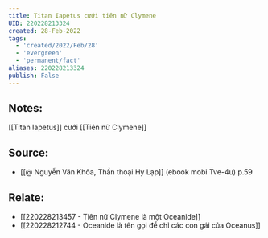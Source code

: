 ```yaml
---
title: Titan Iapetus cưới tiên nữ Clymene
UID: 220228213324
created: 28-Feb-2022
tags:
  - 'created/2022/Feb/28'
  - 'evergreen'
  - 'permanent/fact'
aliases: 220228213324
publish: False
---
```

## Notes:
[[Titan Iapetus]] cưới [[Tiên nữ Clymene]]

## Source:
- [[@ Nguyễn Văn Khỏa, Thần thoại Hy Lạp]] (ebook mobi Tve-4u) p.59

## Relate:
- [[220228213457 - Tiên nữ Clymene là một Oceanide]]
- [[220228212744 - Oceanide là tên gọi để chỉ các con gái của Oceanus]]